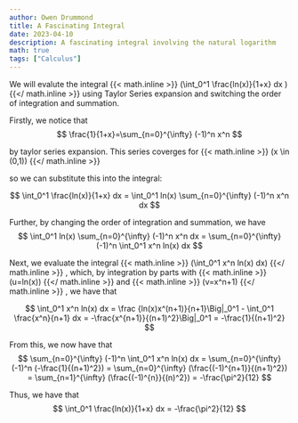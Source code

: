 ```yaml
---
author: Owen Drummond
title: A Fascinating Integral
date: 2023-04-10
description: A fascinating integral involving the natural logarithm
math: true
tags: ["Calculus"]
---
```

We will evalute the integral
{{< math.inline >}}
\(\int_0^1 \frac{ln(x)}{1+x} dx \)
{{</ math.inline >}}
using Taylor Series expansion and switching the order of integration and summation.

Firstly, we notice that 
$$
\frac{1}{1+x}=\sum_{n=0}^{\infty} (-1)^n x^n
$$

by taylor series expansion. This series coverges for 
{{< math.inline >}}
\(x \in (0,1)\)
{{</ math.inline >}}

so we can substitute this into the integral:

$$
\int_0^1 \frac{ln(x)}{1+x} dx = \int_0^1 ln(x) \sum_{n=0}^{\infty} (-1)^n x^n dx
$$

Further, by changing the order of integration and summation, we have
$$
\int_0^1 ln(x) \sum_{n=0}^{\infty} (-1)^n x^n dx = \sum_{n=0}^{\infty} (-1)^n \int_0^1 x^n ln(x) dx
$$

Next, we evaluate the integral 
{{< math.inline >}}
\(\int_0^1 x^n ln(x) dx\)
{{</ math.inline >}}
, which, by integration by parts with 
{{< math.inline >}}
\(u=ln(x)\)
{{</ math.inline >}}
and 
{{< math.inline >}}
\(v=x^n+1\)
{{</ math.inline >}}
, we have that

$$
\int_0^1 x^n ln(x) dx = \frac {ln(x)x^(n+1)}{n+1}\Big|_0^1 - \int_0^1 \frac{x^n}{n+1} dx = -\frac{x^{n+1}}{(n+1)^2}\Big|_0^1 = -\frac{1}{(n+1)^2}
$$

From this, we now have that
$$
\sum_{n=0}^{\infty} (-1)^n \int_0^1 x^n ln(x) dx = \sum_{n=0}^{\infty} (-1)^n (-\frac{1}{(n+1)^2}) = \sum_{n=0}^{\infty} (\frac{(-1)^{n+1}}{(n+1)^2}) = \sum_{n=1}^{\infty} (\frac{(-1)^{n}}{(n)^2}) = -\frac{\pi^2}{12}
$$

Thus, we have that 
$$
\int_0^1 \frac{ln(x)}{1+x} dx = -\frac{\pi^2}{12}
$$